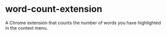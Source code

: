 # word-count-extension
A Chrome extension that counts the number of words you have highlighted in the context menu.
